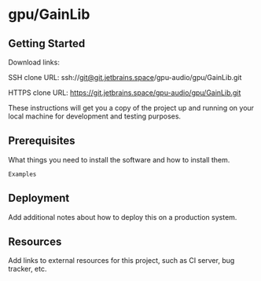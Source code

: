 # gpu/GainLib



## Getting Started

Download links:

SSH clone URL: ssh://git@git.jetbrains.space/gpu-audio/gpu/GainLib.git

HTTPS clone URL: https://git.jetbrains.space/gpu-audio/gpu/GainLib.git



These instructions will get you a copy of the project up and running on your local machine for development and testing purposes.

## Prerequisites

What things you need to install the software and how to install them.

```
Examples
```

## Deployment

Add additional notes about how to deploy this on a production system.

## Resources

Add links to external resources for this project, such as CI server, bug tracker, etc.

